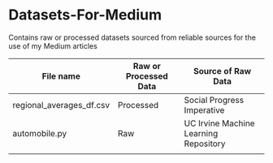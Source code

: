 # Datasets-For-Medium
Contains raw or processed datasets sourced from reliable sources for the use of my Medium articles 

| File name | Raw or Processed Data | Source of Raw Data |
| --------------- | --------------- | --------------- |
| regional_averages_df.csv  | Processed  | Social Progress Imperative  |
| automobile.py  | Raw  | UC Irvine Machine Learning Repository  |
|   |   |   |

